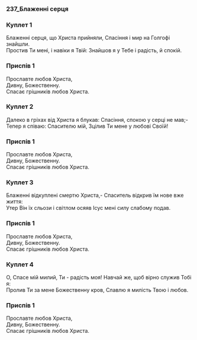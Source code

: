 ### 237_Блаженні серця
### Куплет 1
Блаженні серця, що Христа прийняли, Спасіння і мир на Голгофі знайшли.<br/>Простив Ти мені, і навіки я Твій: Знайшов я у Тебе і радість, й спокій.
### Приспів 1
Прославте любов Христа,<br/>Дивну, Божественну.<br/>Спасає грішників любов Христа.
### Куплет 2
Далеко в гріхах від Христа я блукав: Спасіння, спокою у серці не мав;-<br/>Тепер я співаю: Спасителю мій, Зцілив Ти мене у любові Своїй!
### Приспів 1
Прославте любов Христа,<br/>Дивну, Божественну.<br/>Спасає грішників любов Христа.
### Куплет 3
Блаженні відкуплені смертю Христа,- Спаситель відкрив їм нове вже життя:<br/>Утер Він їх сльози і світлом осяяв Ісус мені силу слабому подав.
### Приспів 1
Прославте любов Христа,<br/>Дивну, Божественну.<br/>Спасає грішників любов Христа.
### Куплет 4
О, Спасе мій милий, Ти - радість моя! Навчай же, щоб вірно служив Тобі я:<br/>Пролив Ти за мене Божественну кров, Славлю я милість Твою і любов.
### Приспів 1
Прославте любов Христа,<br/>Дивну, Божественну.<br/>Спасає грішників любов Христа.
